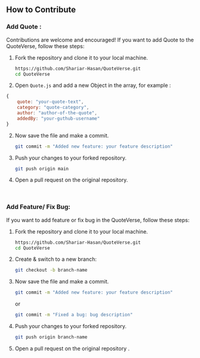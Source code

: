## How to Contribute

### Add Quote :

Contributions are welcome and encouraged! If you want to add Quote to the QuoteVerse, follow these steps:

1. Fork the repository and clone it to your local machine.

   ```sh
   https://github.com/Shariar-Hasan/QuoteVerse.git
   cd QuoteVerse
   ```

2. Open `Quote.js` and add a new Object in the array, for example :

```javascript
{
    quote: "your-quote-text",
    category: "quote-category",
    author: "author-of-the-quote",
    addedBy: "your-guthub-username"
}
```

2. Now save the file and make a commit.

   ```sh
   git commit -m "Added new feature: your feature description"
   ```

3. Push your changes to your forked repository.

   ```sh
   git push origin main
   ```

4. Open a pull request on the original repository.

<br/>

### Add Feature/ Fix Bug:

If you want to add feature or fix bug in the QuoteVerse, follow these steps:

1. Fork the repository and clone it to your local machine.

   ```sh
   https://github.com/Shariar-Hasan/QuoteVerse.git
   cd QuoteVerse
   ```

2. Create & switch to a new branch:

   ```sh
   git checkout -b branch-name
   ```

3. Now save the file and make a commit.

   ```sh
   git commit -m "Added new feature: your feature description"
   ```

   or

   ```sh
   git commit -m "Fixed a bug: bug description"
   ```

4. Push your changes to your forked repository.

   ```sh
   git push origin branch-name
   ```

5. Open a pull request on the original repository .
